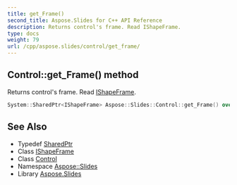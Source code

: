 ```yaml
---
title: get_Frame()
second_title: Aspose.Slides for C++ API Reference
description: Returns control's frame. Read IShapeFrame.
type: docs
weight: 79
url: /cpp/aspose.slides/control/get_frame/
---
```

## Control::get_Frame() method


Returns control's frame. Read [IShapeFrame](../../ishapeframe/).

```cpp
System::SharedPtr<IShapeFrame> Aspose::Slides::Control::get_Frame() override
```

## See Also

* Typedef [SharedPtr](../../system/sharedptr/)
* Class [IShapeFrame](../ishapeframe/)
* Class [Control](./)
* Namespace [Aspose::Slides](../)
* Library [Aspose.Slides](../../)